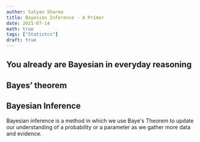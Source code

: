 ```yaml
---
author: Satyan Sharma
title: Bayesian Inference - A Primer
date: 2021-07-14
math: true
tags: ["Statistcs"]
draft: true
---
```


<!---
https://www.analyticsvidhya.com/blog/2021/01/a-beginners-guide-bayesian-inference/
https://nbviewer.org/github/CamDavidsonPilon/Probabilistic-Programming-and-Bayesian-Methods-for-Hackers/blob/master/Chapter1_Introduction/Ch1_Introduction_TFP.ipynb
https://www.youtube.com/watch?v=-8VTcuCJF1s
https://datapythonista.me/blog/bayesian-inference-tutorial-a-hello-world-example.html -programer height
https://www.quantstart.com/articles/Bayesian-Statistics-A-Beginners-Guide/ -- Ref
https://e2eml.school/how_bayesian_inference_works.html -long hair
https://cran.r-project.org/web/packages/LaplacesDemon/vignettes/BayesianInference.pdf
https://www.probabilitycourse.com/chapter9/9_1_4_conditional_expectation_MMSE.php
https://www.probabilitycourse.com/chapter9/9_1_0_bayesian_inference.php
https://statsthinking21.github.io/statsthinking21-python/10-BayesianStatistics.html coved ex,
--->
## You already are Bayesian in everyday reasoning

## Bayes’ theorem


## Bayesian Inference
Bayesian inference is a method in which we use Baye's Theorem to update
our understanding of a probability or a parameter as we gather more data and evidence.
